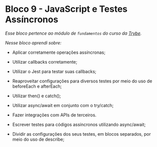 # Bloco 9 - JavaScript e Testes Assíncronos

*Esse bloco pertence ao módulo de `fundamentos` do curso da [Trybe](https://www.betrybe.com/).*

*Nesse bloco aprendi sobre:*

- Aplicar corretamente operações assíncronas;

- Utilizar callbacks corretamente;

- Utilizar o Jest para testar suas callbacks;

- Reaproveitar configurações para diversos testes por meio do uso
de beforeEach e afterEach;

- Utilizar then() e catch();

- Utilizar async/await em conjunto com o try/catch;

- Fazer integrações com APIs de terceiros.

- Escrever testes para códigos assíncronos utilizando async/await;

- Dividir as configurações dos seus testes, em blocos separados,
por meio do uso de describe;